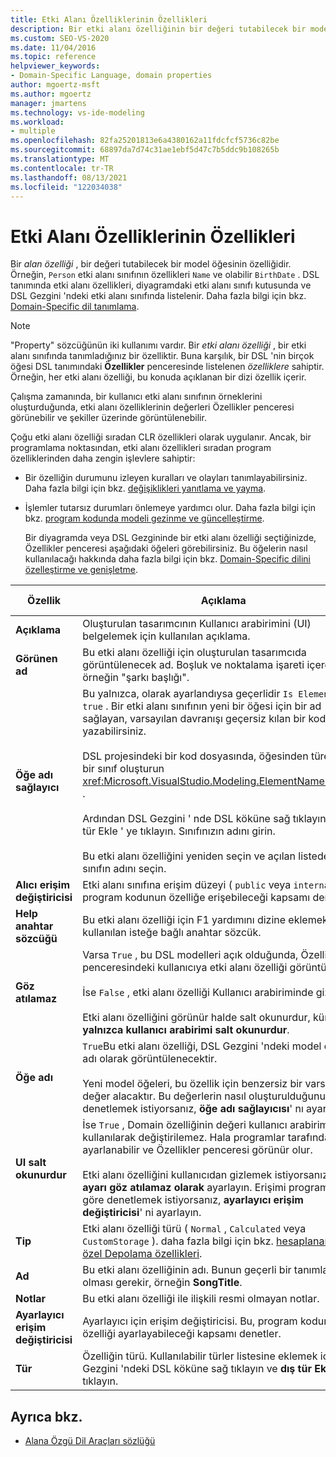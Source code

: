 ```yaml
---
title: Etki Alanı Özelliklerinin Özellikleri
description: Bir etki alanı özelliğinin bir değeri tutabilecek bir model öğesinin özelliği olduğunu ve etki alanı özelliklerinin diyagramdaki etki alanı sınıfı kutusunda nasıl listeleneceğini öğrenin.
ms.custom: SEO-VS-2020
ms.date: 11/04/2016
ms.topic: reference
helpviewer_keywords:
- Domain-Specific Language, domain properties
author: mgoertz-msft
ms.author: mgoertz
manager: jmartens
ms.technology: vs-ide-modeling
ms.workload:
- multiple
ms.openlocfilehash: 82fa25201813e6a4380162a11fdcfcf5736c82be
ms.sourcegitcommit: 68897da7d74c31ae1ebf5d47c7b5ddc9b108265b
ms.translationtype: MT
ms.contentlocale: tr-TR
ms.lasthandoff: 08/13/2021
ms.locfileid: "122034038"
---
```

# <a name="properties-of-domain-properties"></a>Etki Alanı Özelliklerinin Özellikleri
Bir *alan özelliği* , bir değeri tutabilecek bir model öğesinin özelliğidir. Örneğin, `Person` etki alanı sınıfının özellikleri `Name` ve olabilir `BirthDate` . DSL tanımında etki alanı özellikleri, diyagramdaki etki alanı sınıfı kutusunda ve DSL Gezgini 'ndeki etki alanı sınıfında listelenir. Daha fazla bilgi için bkz. [Domain-Specific dil tanımlama](../modeling/how-to-define-a-domain-specific-language.md).

> [!NOTE]
> "Property" sözcüğünün iki kullanımı vardır. Bir *etki alanı özelliği* , bir etki alanı sınıfında tanımladığınız bir özelliktir. Buna karşılık, bir DSL 'nin birçok öğesi DSL tanımındaki **Özellikler** penceresinde listelenen *özelliklere* sahiptir. Örneğin, her etki alanı özelliği, bu konuda açıklanan bir dizi özellik içerir.

 Çalışma zamanında, bir kullanıcı etki alanı sınıfının örneklerini oluşturduğunda, etki alanı özelliklerinin değerleri Özellikler penceresi görünebilir ve şekiller üzerinde görüntülenebilir.

 Çoğu etki alanı özelliği sıradan CLR özellikleri olarak uygulanır. Ancak, bir programlama noktasından, etki alanı özellikleri sıradan program özelliklerinden daha zengin işlevlere sahiptir:

- Bir özelliğin durumunu izleyen kuralları ve olayları tanımlayabilirsiniz. Daha fazla bilgi için bkz. [değişiklikleri yanıtlama ve yayma](../modeling/responding-to-and-propagating-changes.md).

- İşlemler tutarsız durumları önlemeye yardımcı olur. Daha fazla bilgi için bkz. [program kodunda modeli gezinme ve güncelleştirme](../modeling/navigating-and-updating-a-model-in-program-code.md).

  Bir diyagramda veya DSL Gezgininde bir etki alanı özelliği seçtiğinizde, Özellikler penceresi aşağıdaki öğeleri görebilirsiniz. Bu öğelerin nasıl kullanılacağı hakkında daha fazla bilgi için bkz. [Domain-Specific dilini özelleştirme ve genişletme](../modeling/customizing-and-extending-a-domain-specific-language.md).

|Özellik|Açıklama|Varsayılan değer|
|-|-|-|
|**Açıklama**|Oluşturulan tasarımcının Kullanıcı arabirimini (UI) belgelemek için kullanılan açıklama.|\<none>|
|**Görünen ad**|Bu etki alanı özelliği için oluşturulan tasarımcıda görüntülenecek ad. Boşluk ve noktalama işareti içerebilir, örneğin "şarkı başlığı".|\<none>|
|**Öğe adı sağlayıcı**|Bu yalnızca, olarak ayarlandıysa geçerlidir `Is Element Name` `true` . Bir etki alanı sınıfının yeni bir öğesi için bir ad sağlayan, varsayılan davranışı geçersiz kılan bir kod yazabilirsiniz.<br /><br /> DSL projesindeki bir kod dosyasında, öğesinden türetilmiş bir sınıf oluşturun <xref:Microsoft.VisualStudio.Modeling.ElementNameProvider> .<br /><br /> Ardından DSL Gezgini ' nde DSL köküne sağ tıklayın ve dış tür Ekle ' ye tıklayın. Sınıfınızın adını girin.<br /><br /> Bu etki alanı özelliğini yeniden seçin ve açılan listeden sınıfın adını seçin.|\<none>|
|**Alıcı erişim değiştiricisi**|Etki alanı sınıfına erişim düzeyi ( `public` veya `internal` ). Bu, program kodunun özelliğe erişebileceği kapsamı denetler.|`public`|
|**Help anahtar sözcüğü**|Bu etki alanı özelliği için F1 yardımını dizine eklemek için kullanılan isteğe bağlı anahtar sözcük.|\<none>|
|**Göz atılamaz**|Varsa `True` , bu DSL modelleri açık olduğunda, Özellikler penceresindeki kullanıcıya etki alanı özelliği görüntülenir.<br /><br /> İse `False` , etki alanı özelliği Kullanıcı arabiriminde gizlidir.<br /><br /> Etki alanı özelliğini görünür halde salt okunurdur, küme **yalnızca kullanıcı arabirimi salt okunurdur**.|`True`|
|**Öğe adı**|`True`Bu etki alanı özelliği, DSL Gezgini 'ndeki model öğesinin adı olarak görüntülenecektir.<br /><br /> Yeni model öğeleri, bu özellik için benzersiz bir varsayılan değer alacaktır. Bu değerlerin nasıl oluşturulduğunu denetlemek istiyorsanız, **öğe adı sağlayıcısı**' nı ayarlayın.|`False`|
|**UI salt okunurdur**|İse `True` , Domain özelliğinin değeri kullanıcı arabirimi kullanılarak değiştirilemez. Hala programlar tarafından ayarlanabilir ve Özellikler penceresi görünür olur.<br /><br /> Etki alanı özelliğini kullanıcıdan gizlemek istiyorsanız, **Bu ayarı göz atılamaz olarak** ayarlayın. Erişimi programlara göre denetlemek istiyorsanız, **ayarlayıcı erişim değiştiricisi**' ni ayarlayın.|`False`|
|**Tip**|Etki alanı özelliği türü ( `Normal` , `Calculated` veya `CustomStorage` ). daha fazla bilgi için bkz. [hesaplanan ve özel Depolama özellikleri](../modeling/calculated-and-custom-storage-properties.md).|`Normal`|
|**Ad**|Bu etki alanı özelliğinin adı. Bunun geçerli bir tanımlayıcı olması gerekir, örneğin **SongTitle**.|\<none>|
|**Notlar**|Bu etki alanı özelliği ile ilişkili resmi olmayan notlar.|\<none>|
|**Ayarlayıcı erişim değiştiricisi**|Ayarlayıcı için erişim değiştiricisi. Bu, program kodunun özelliği ayarlayabileceği kapsamı denetler.|`public`|
|**Tür**|Özelliğin türü. Kullanılabilir türler listesine eklemek için DSL Gezgini 'ndeki DSL köküne sağ tıklayın ve **dış tür Ekle**' ye tıklayın.|`String`|

## <a name="see-also"></a>Ayrıca bkz.

- [Alana Özgü Dil Araçları sözlüğü](/previous-versions/bb126564(v=vs.100))